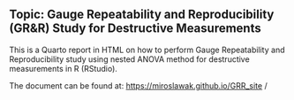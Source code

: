 ## Topic: Gauge Repeatability and Reproducibility (GR&R) Study for Destructive Measurements

This is a Quarto report in HTML on how to perform Gauge Repeatability and Reproducibility study using nested ANOVA method for destructive measurements in R (RStudio).

The document can be found at: https://miroslawak.github.io/GRR_site /

